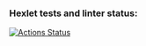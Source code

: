 ### Hexlet tests and linter status:
[![Actions Status](https://github.com/ZhikharevAl/python-pytest-testing-project-79/actions/workflows/hexlet-check.yml/badge.svg)](https://github.com/ZhikharevAl/python-pytest-testing-project-79/actions)